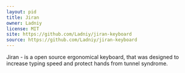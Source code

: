 ```yaml
---
layout: pid
title: Jiran
owner: Ladniy
license: MIT
site: https://github.com/Ladniy/jiran-keyboard
source: https://github.com/Ladniy/jiran-keyboard
---
```

Jiran - is a open source ergonomical keyboard, that was designed to increase typing speed and protect hands from tunnel syndrome.